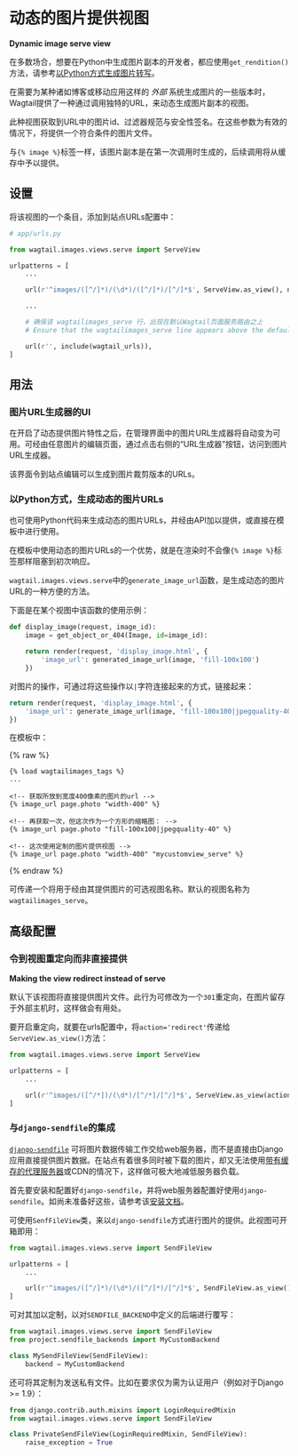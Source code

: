 # 动态的图片提供视图

__Dynamic image serve view__

在多数场合，想要在Python中生成图片副本的开发者，都应使用`get_rendition()`方法，请参考[以Python方式生成图片转写](renditions.md)。

在需要为某种诸如博客或移动应用这样的 _外部_ 系统生成图片的一些版本时，Wagtail提供了一种通过调用独特的URL，来动态生成图片副本的视图。

此种视图获取到URL中的图片id、过滤器规范与安全性签名。在这些参数为有效的情况下，将提供一个符合条件的图片文件。

与`{% image %}`标签一样，该图片副本是在第一次调用时生成的，后续调用将从缓存中予以提供。

## 设置

将该视图的一个条目，添加到站点URLs配置中：

```python
# app/urls.py

from wagtail.images.views.serve import ServeView

urlpatterns = [
    ...

    url(r'^images/([^/]*)/(\d*)/([^/]*)/[^/]*$', ServeView.as_view(), name='wagtailimages_serve'),

    ...

    # 确保该 wagtailimages_serve 行，出现在默认Wagtail页面服务路由之上
    # Ensure that the wagtailimages_serve line appears above the default Wagtail page serving route

    url(r'', include(wagtail_urls)),
]
```

## 用法

### 图片URL生成器的UI

在开启了动态提供图片特性之后，在管理界面中的图片URL生成器将自动变为可用。可经由任意图片的编辑页面，通过点击右侧的“URL生成器”按钮，访问到图片URL生成器。

该界面令到站点编辑可以生成到图片裁剪版本的URLs。

### 以Python方式，生成动态的图片URLs

也可使用Python代码来生成动态的图片URLs，并经由API加以提供，或直接在模板中进行使用。

在模板中使用动态的图片URLs的一个优势，就是在渲染时不会像`{% image %}`标签那样阻塞到初次响应。

`wagtail.images.views.serve`中的`generate_image_url`函数，是生成动态的图片URL的一种方便的方法。

下面是在某个视图中该函数的使用示例：

```python
def display_image(request, image_id):
    image = get_object_or_404(Image, id=image_id):

    return render(request, 'display_image.html', {
        'image_url': generated_image_url(image, 'fill-100x100')
    })
```

对图片的操作，可通过将这些操作以`|`字符连接起来的方式，链接起来：

```python
return render(request, 'display_image.html', {
    'image_url': generate_image_url(image, 'fill-100x100|jpegquality-40')
})
```

在模板中：

{% raw %}

    {% load wagtailimages_tags %}
    ...

    <!-- 获取所放到宽度400像素的图片的url -->
    {% image_url page.photo "width-400" %}

    <!-- 再获取一次，但这次作为一个方形的缩略图： -->
    {% image_url page.photo "fill-100x100|jpegquality-40" %}

    <!-- 这次使用定制的图片提供视图 -->
    {% image_url page.photo "width-400" "mycustomview_serve" %}
{% endraw %}

可传递一个将用于经由其提供图片的可选视图名称。默认的视图名称为`wagtailimages_serve`。

## 高级配置

### 令到视图重定向而非直接提供

__Making the view redirect instead of serve__

默认下该视图将直接提供图片文件。此行为可修改为一个`301`重定向，在图片留存于外部主机时，这样做会有用处。

要开启重定向，就要在urls配置中，将`action='redirect'`传递给`ServeView.as_view()`方法：

```python
from wagtail.images.views.serve import ServeView

urlpatterns = [
    ...

    url(r'^images/([^/*])/(\d*)/[^/*]/[^/]*$', ServeView.as_view(action='redirect'), name='wagtailimages_serve'),
]
```

### 与`django-sendfile`的集成

[`django-sendfile`](https://github.com/johnsensible/django-sendfile) 可将图片数据传输工作交给web服务器，而不是直接由Django应用直接提供图片数据。在站点有着很多同时被下载的图片，却又无法使用[带有缓存的代理服务器](performance.md#caching-proxy)或CDN的情况下，这样做可极大地减低服务器负载。

首先要安装和配置好`django-sendfile`，并将web服务器配置好使用`django-sendfile`。如尚未准备好这些，请参考该[安装文档](https://github.com/johnsensible/django-sendfile#django-sendfile)。

可使用`SenfFileView`类，来以`django-sendfile`方式进行图片的提供。此视图可开箱即用：

```python
from wagtail.images.views.serve import SendFileView

urlpatterns = [
    ...

    url(r'^images/([^/]*)/(\d*)/([^/]*)/[^/]*$', SendFileView.as_view(), name='wagtailimages_serve'),
]
```

可对其加以定制，以对`SENDFILE_BACKEND`中定义的后端进行覆写：

```python
from wagtail.images.views.serve import SendFileView
from project.sendfile_backends import MyCustomBackend

class MySendFileView(SendFileView):
    backend = MyCustomBackend
```

还可将其定制为发送私有文件。比如在要求仅为需为认证用户（例如对于Django >= 1.9）：

```python
from django.contrib.auth.mixins import LoginRequiredMixin
from wagtail.images.views.serve import SendFileView

class PrivateSendFileView(LoginRequiredMixin, SendFileView):
    raise_exception = True
```
